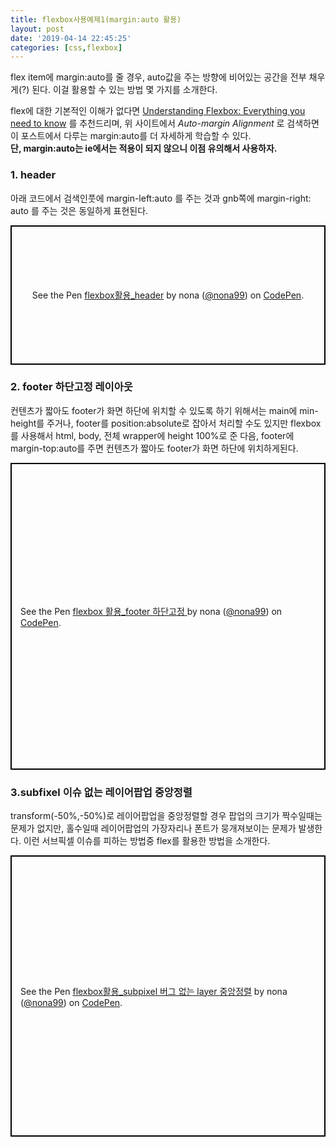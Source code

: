 ```yaml
---
title: flexbox사용예제1(margin:auto 활용)
layout: post
date: '2019-04-14 22:45:25'
categories: [css,flexbox]
---
```


flex item에 margin:auto를 줄 경우, auto값을 주는 방향에 비어있는 공간을 전부 채우게(?) 된다. 이걸 활용할 수 있는 방법 몇 가지를 소개한다. 

flex에 대한 기본적인 이해가 없다면 [Understanding Flexbox: Everything you need to know](https://medium.freecodecamp.org/understanding-flexbox-everything-you-need-to-know-b4013d4dc9af) 를 추천드리며, 위 사이트에서  *Auto-margin Alignment* 로 검색하면 이 포스트에서 다루는 margin:auto를 더 자세하게 학습할 수 있다. <br>
<strong>단, margin:auto는 ie에서는 적용이 되지 않으니 이점 유의해서 사용하자.</strong>


### 1. header
아래 코드에서 검색인풋에 margin-left:auto 를 주는 것과 gnb쪽에 margin-right: auto 를 주는 것은 동일하게 표현된다. 

<p class="codepen" data-height="223" data-theme-id="0" data-default-tab="result" data-user="nona99" data-slug-hash="NLOmXg" style="height: 223px; box-sizing: border-box; display: flex; align-items: center; justify-content: center; border: 2px solid black; margin: 1em 0; padding: 1em;" data-pen-title="flexbox활용_header">
  <span>See the Pen <a href="https://codepen.io/nona99/pen/NLOmXg/">
  flexbox활용_header</a> by nona (<a href="https://codepen.io/nona99">@nona99</a>)
  on <a href="https://codepen.io">CodePen</a>.</span>
</p>
<script async src="https://static.codepen.io/assets/embed/ei.js"></script>



### 2. footer 하단고정 레이아웃
컨텐츠가 짧아도 footer가 화면 하단에 위치할 수 있도록 하기 위해서는 main에 min-height를 주거나, footer를 position:absolute로 잡아서 처리할 수도 있지만 flexbox를 사용해서 html, body, 전체 wrapper에 height 100%로 준 다음, footer에 margin-top:auto를 주면 컨텐츠가 짧아도 footer가 화면 하단에 위치하게된다.

<p class="codepen" data-height="491" data-theme-id="0" data-default-tab="result" data-user="nona99" data-slug-hash="XPxGwV" style="height: 491px; box-sizing: border-box; display: flex; align-items: center; justify-content: center; border: 2px solid black; margin: 1em 0; padding: 1em;" data-pen-title="flexbox 활용_footer 하단고정 ">
  <span>See the Pen <a href="https://codepen.io/nona99/pen/XPxGwV/">
  flexbox 활용_footer 하단고정 </a> by nona (<a href="https://codepen.io/nona99">@nona99</a>)
  on <a href="https://codepen.io">CodePen</a>.</span>
</p>
<script async src="https://static.codepen.io/assets/embed/ei.js"></script>



### 3.subfixel 이슈 없는 레이어팝업 중앙정렬
transform(-50%,-50%)로 레이어팝업을 중앙정렬할 경우 팝업의 크기가 짝수일때는 문제가 없지만, 홀수일때 레이어팝업의 가장자리나 폰트가 뭉개져보이는 문제가 발생한다. 이런 서브픽셀 이슈를 피하는 방법중 flex를 활용한 방법을 소개한다. 

<p class="codepen" data-height="450" data-theme-id="0" data-default-tab="result" data-user="nona99" data-slug-hash="wEQwap" style="height: 450px; box-sizing: border-box; display: flex; align-items: center; justify-content: center; border: 2px solid black; margin: 1em 0; padding: 1em;" data-pen-title="flexbox활용_subpixel 버그 없는 layer 중앙정렬">
  <span>See the Pen <a href="https://codepen.io/nona99/pen/wEQwap/">
  flexbox활용_subpixel 버그 없는 layer 중앙정렬</a> by nona (<a href="https://codepen.io/nona99">@nona99</a>)
  on <a href="https://codepen.io">CodePen</a>.</span>
</p>
<script async src="https://static.codepen.io/assets/embed/ei.js"></script>